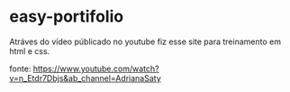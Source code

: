 # easy-portifolio

Atráves do vídeo públicado no youtube fiz esse site para treinamento em html e css.

fonte: https://www.youtube.com/watch?v=n_Etdr7Dbjs&ab_channel=AdrianaSaty
